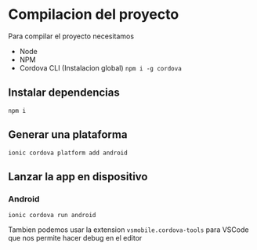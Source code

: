 # Compilacion del proyecto

Para compilar el proyecto necesitamos

- Node
- NPM
- Cordova CLI (Instalacion global) `npm i -g cordova`

## Instalar dependencias

`npm i`

## Generar una plataforma

`ionic cordova platform add android`


## Lanzar la app en dispositivo

### Android

`ionic cordova run android`

Tambien podemos usar la extension ```vsmobile.cordova-tools``` para VSCode que nos permite hacer debug en el editor

